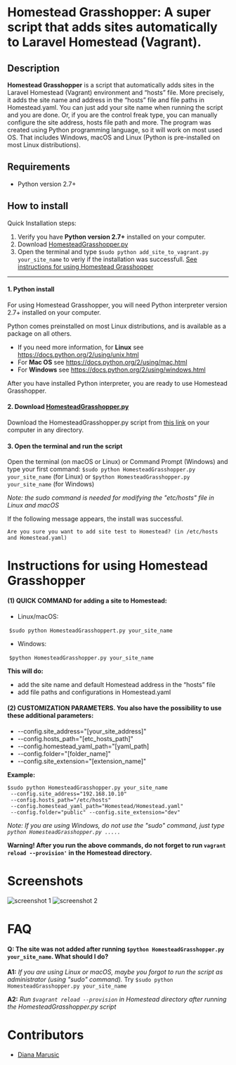 # Homestead Grasshopper: A super script that adds sites automatically to Laravel Homestead (Vagrant).
## Description
**Homestead Grasshopper** is a script that automatically adds sites in the Laravel Homestead (Vagrant) environment and “hosts” file. More precisely, it adds the site name and address in the “hosts” file and file paths in Homestead.yaml.   You can just add your site name when running the script and you are done. Or, if you are the control freak type, you can manually configure the site address, hosts file path and more.  The program was created using Python programming language, so it will work on most used OS. That includes Windows, macOS and Linux (Python is pre-installed on most Linux distributions).

## Requirements
- Python version 2.7+

## How to install  

Quick Installation steps: 
1. Verify you have **Python version 2.7+** installed on your computer.
2. Download [HomesteadGrasshopper.py](https://github.com/updivision/Homestead-Grasshopper-adds-sites-to-Laravel-Homestead-Vagrant/HomesteadGrasshopper.py)
3. Open the terminal and type  ```$sudo python add_site_to_vagrant.py your_site_name```  to veriy if the installation was successfull.
[See instructions for using Homestead Grasshopper](#instructions-for-using-homestead-grasshopper)
---
#### 1. Python install
For using Homestead Grasshopper, you will need Python interpreter version 2.7+ installed on your computer.

Python comes preinstalled on most Linux distributions, and is available as a package on all others. 
- If you need more information, for **Linux** see https://docs.python.org/2/using/unix.html
- For **Mac OS** see https://docs.python.org/2/using/mac.html
- For **Windows** see https://docs.python.org/2/using/windows.html

After you have installed Python interpreter, you are ready to use Homestead Grasshopper.

#### 2. Download [HomesteadGrasshopper.py](https://github.com/updivision/Homestead-Grasshopper-adds-sites-to-Laravel-Homestead-Vagrant/HomesteadGrasshopper.py)
Download the HomesteadGrasshopper.py script from [this link](https://github.com/updivision/Homestead-Grasshopper-adds-sites-to-Laravel-Homestead-Vagrant/HomesteadGrasshopper.py) on your computer in any directory. 

#### 3. Open the terminal and run the script
Open the terminal (on macOS or Linux) or Command Prompt (Windows) and type your first command:
```$sudo python HomesteadGrasshopper.py your_site_name``` (for Linux) or  ```$python HomesteadGrasshopper.py your_site_name``` (for Windows)

*Note: the *sudo* command is needed for modifying the "etc/hosts" file in Linux and macOS*

If the following message appears, the install was successful.

``Are you sure you want to add site test to Homestead? (in /etc/hosts and Homestead.yaml)``


# Instructions for using Homestead Grasshopper

#### (1) QUICK COMMAND for adding a site to Homestead:

- Linux/macOS:

&nbsp;```$sudo python HomesteadGrasshoppert.py your_site_name```

- Windows:

&nbsp;```$python HomesteadGrasshopper.py your_site_name```

**This will do:**
- add the site name and default Homestead address in the “hosts” file
- add file paths and configurations in Homestead.yaml


#### (2) CUSTOMIZATION PARAMETERS. You also have the possibility to use these additional parameters:

- --config.site_address="[your_site_address]"
- --config.hosts_path="[etc_hosts_path]"
- --config.homestead_yaml_path="[yaml_path]
- --config.folder="[folder_name]"
- --config.site_extension="[extension_name]"

**Example:**
   ``` 
  $sudo python HomesteadGrasshopper.py your_site_name
	--config.site_address="192.168.10.10"
	--config.hosts_path="/etc/hosts"
	--config.homestead_yaml_path="Homestead/Homestead.yaml"
	--config.folder="public" --config.site_extension="dev"
```
*Note: If you are using Windows, do not use the "sudo" command, just type ```python HomesteadGrasshopper.py ..... ```*

**Warning! After you run the above commands, do not forget to run ```vagrant reload --provision'``` in the Homestead directory.**

# Screenshots
![screenshot 1](https://github.com/updivision/Homestead-Grasshopper-adds-sites-to-Laravel-Homestead-Vagrant/blob/master/screenshots/HomesteadGrasshopper1.png?raw=true)
![screenshot 2](https://github.com/updivision/Homestead-Grasshopper-adds-sites-to-Laravel-Homestead-Vagrant/blob/master/screenshots/HomesteadGrasshopper2.png?raw=true)
# FAQ
#### Q: The site was not added after running ```$python HomesteadGrasshopper.py your_site_name```. What should I do?

 **A1:** *If you are using Linux or macOS, maybe you forgot to run the script as administrator (using "sudo" command).*
Try ```$sudo python HomesteadGrasshopper.py your_site_name```

 **A2:** *Run ```$vagrant reload --provision``` in Homestead directory after running the HomesteadGrasshopper.py script*

# Contributors
- [Diana Marusic](https://github.com/mdiannna)
